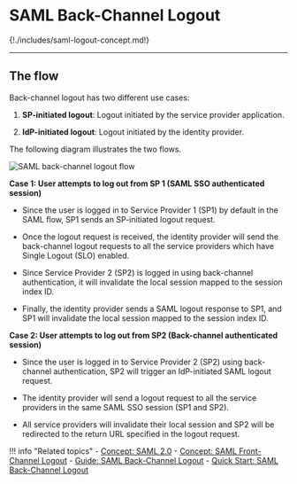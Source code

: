 # SAML Back-Channel Logout

{!./includes/saml-logout-concept.md!}

---

## The flow

Back-channel logout has two different use cases:

1. **SP-initiated logout**: Logout initiated by the service provider application.

2. **IdP-initiated logout**: Logout initiated by the identity provider. 

The following diagram illustrates the two flows.

![SAML back-channel logout flow]({{base_path}}/assets/img/concepts/saml-back-channel.png)

**Case 1: User attempts to log out from SP 1 (SAML SSO authenticated session)**

- Since the user is logged in to Service Provider 1 (SP1) by default in the SAML flow, SP1 sends an SP-initiated logout request.

- Once the logout request is received, the identity provider will send the back-channel logout requests to all the service providers which have Single Logout (SLO) enabled.

- Since Service Provider 2 (SP2) is logged in using back-channel authentication, it will invalidate the local session mapped to the session index ID.

- Finally, the identity provider sends a SAML logout response to SP1, and SP1 will invalidate the local session mapped to the session index ID.

**Case 2: User attempts to log out from SP2 (Back-channel authenticated session)**

- Since the user is logged in to Service Provider 2 (SP2) using back-channel authentication, SP2 will trigger an IdP-initiated SAML logout request.

- The identity provider will send a logout request to all the service providers in the same SAML SSO session (SP1 and SP2).

- All service providers will invalidate their local session and SP2 will be redirected to the return URL specified in the logout request.

!!! info "Related topics"
    - [Concept: SAML 2.0]({{base_path}}/intro-saml)
    - [Concept: SAML Front-Channel Logout]({{base_path}}/saml-front-channel)
    - [Guide: SAML Back-Channel Logout]({{base_path}}/guides/login/saml-back-channel-logout)
    - [Quick Start: SAML Back-Channel Logout]({{base_path}}/quick-starts/saml-back-channel-logout)


